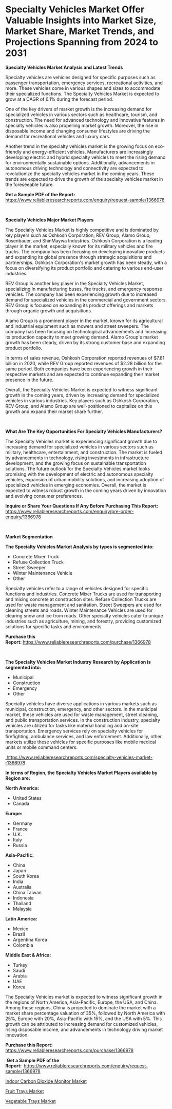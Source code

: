 <p><h1>Specialty Vehicles Market Offer Valuable Insights into Market Size, Market Share, Market Trends, and Projections Spanning from 2024 to 2031</h1></p><p><strong>Specialty Vehicles Market Analysis and Latest Trends</strong></p>
<p><p>Specialty vehicles are vehicles designed for specific purposes such as passenger transportation, emergency services, recreational activities, and more. These vehicles come in various shapes and sizes to accommodate their specialized functions. The Specialty Vehicles Market is expected to grow at a CAGR of 6.1% during the forecast period.</p><p>One of the key drivers of market growth is the increasing demand for specialized vehicles in various sectors such as healthcare, tourism, and construction. The need for advanced technology and innovative features in specialty vehicles is also propelling market growth. Moreover, the rise in disposable income and changing consumer lifestyles are driving the demand for recreational vehicles and luxury cars.</p><p>Another trend in the specialty vehicles market is the growing focus on eco-friendly and energy-efficient vehicles. Manufacturers are increasingly developing electric and hybrid specialty vehicles to meet the rising demand for environmentally sustainable options. Additionally, advancements in autonomous driving technology and connectivity are expected to revolutionize the specialty vehicles market in the coming years. These trends are expected to drive the growth of the specialty vehicles market in the foreseeable future.</p></p>
<p><strong>Get a Sample PDF of the Report:&nbsp;</strong> <a href="https://www.reliableresearchreports.com/enquiry/request-sample/1366978">https://www.reliableresearchreports.com/enquiry/request-sample/1366978</a></p>
<p>&nbsp;</p>
<p><strong>Specialty Vehicles Major Market Players</strong></p>
<p><p>The Specialty Vehicles Market is highly competitive and is dominated by key players such as Oshkosh Corporation, REV Group, Alamo Group, Rosenbauer, and ShinMaywa Industries. Oshkosh Corporation is a leading player in the market, especially known for its military vehicles and fire trucks. The company has been focusing on developing innovative products and expanding its global presence through strategic acquisitions and partnerships. Oshkosh Corporation's market growth has been steady, with a focus on diversifying its product portfolio and catering to various end-user industries.</p><p>REV Group is another key player in the Specialty Vehicles Market, specializing in manufacturing buses, fire trucks, and emergency response vehicles. The company has been experiencing growth due to increased demand for specialized vehicles in the commercial and government sectors. REV Group is focused on expanding its product offerings and markets through organic growth and acquisitions.</p><p>Alamo Group is a prominent player in the market, known for its agricultural and industrial equipment such as mowers and street sweepers. The company has been focusing on technological advancements and increasing its production capacity to meet growing demand. Alamo Group's market growth has been steady, driven by its strong customer base and expanding product portfolio.</p><p>In terms of sales revenue, Oshkosh Corporation reported revenues of $7.81 billion in 2020, while REV Group reported revenues of $2.28 billion for the same period. Both companies have been experiencing growth in their respective markets and are expected to continue expanding their market presence in the future.</p><p>Overall, the Specialty Vehicles Market is expected to witness significant growth in the coming years, driven by increasing demand for specialized vehicles in various industries. Key players such as Oshkosh Corporation, REV Group, and Alamo Group are well-positioned to capitalize on this growth and expand their market share further.</p></p>
<p>&nbsp;</p>
<p><strong>What Are The Key Opportunities For Specialty Vehicles Manufacturers?</strong></p>
<p><p>The Specialty Vehicles market is experiencing significant growth due to increasing demand for specialized vehicles in various sectors such as military, healthcare, entertainment, and construction. The market is fueled by advancements in technology, rising investments in infrastructure development, and the growing focus on sustainable transportation solutions. The future outlook for the Specialty Vehicles market looks promising with the development of electric and autonomous specialty vehicles, expansion of urban mobility solutions, and increasing adoption of specialized vehicles in emerging economies. Overall, the market is expected to witness robust growth in the coming years driven by innovation and evolving consumer preferences.</p></p>
<p><strong>Inquire or Share Your Questions If Any Before Purchasing This Report:</strong> <a href="https://www.reliableresearchreports.com/enquiry/pre-order-enquiry/1366978">https://www.reliableresearchreports.com/enquiry/pre-order-enquiry/1366978</a></p>
<p>&nbsp;</p>
<p><strong>Market Segmentation</strong></p>
<p><strong>The Specialty Vehicles Market Analysis by types is segmented into:</strong></p>
<p><ul><li>Concrete Mixer Truck</li><li>Refuse Collection Truck</li><li>Street Sweeper</li><li>Winter Maintenance Vehicle</li><li>Other</li></ul></p>
<p><p>Specialty vehicles refer to a range of vehicles designed for specific functions and industries. Concrete Mixer Trucks are used for transporting and mixing concrete at construction sites. Refuse Collection Trucks are used for waste management and sanitation. Street Sweepers are used for cleaning streets and roads. Winter Maintenance Vehicles are used for clearing snow and ice from roads. Other specialty vehicles cater to unique industries such as agriculture, mining, and forestry, providing customized solutions for specific tasks and environments.</p></p>
<p><strong>Purchase this Report:&nbsp;</strong><a href="https://www.reliableresearchreports.com/purchase/1366978">https://www.reliableresearchreports.com/purchase/1366978</a></p>
<p>&nbsp;</p>
<p><strong>The Specialty Vehicles Market Industry Research by Application is segmented into:</strong></p>
<p><ul><li>Municipal</li><li>Construction</li><li>Emergency</li><li>Other</li></ul></p>
<p><p>Specialty vehicles have diverse applications in various markets such as municipal, construction, emergency, and other sectors. In the municipal market, these vehicles are used for waste management, street cleaning, and public transportation services. In the construction industry, specialty vehicles are utilized for tasks like material handling and on-site transportation. Emergency services rely on specialty vehicles for firefighting, ambulance services, and law enforcement. Additionally, other markets utilize these vehicles for specific purposes like mobile medical units or mobile command centers.</p></p>
<p><a href="https://www.reliableresearchreports.com/specialty-vehicles-market-r1366978">&nbsp;https://www.reliableresearchreports.com/specialty-vehicles-market-r1366978</a></p>
<p><strong>In terms of Region, the Specialty Vehicles Market Players available by Region are:</strong></p>
<p>
    <p> <strong> North America: </strong>
        <ul>
            <li>United States</li>
            <li>Canada</li>
        </ul>
        </p> 
    <p> <strong> Europe: </strong>
        <ul>
            <li>Germany</li>
            <li>France</li>
            <li>U.K.</li>
            <li>Italy</li>
            <li>Russia</li>
        </ul>
        </p> 
    <p> <strong> Asia-Pacific: </strong>
        <ul>
            <li>China</li>
            <li>Japan</li>
            <li>South Korea</li>
            <li>India</li>
            <li>Australia</li>
            <li>China Taiwan</li>
            <li>Indonesia</li>
            <li>Thailand</li>
            <li>Malaysia</li>
        </ul>
        </p> 
    <p> <strong> Latin America: </strong>
        <ul>
            <li>Mexico</li>
            <li>Brazil</li>
            <li>Argentina Korea</li>
            <li>Colombia</li>
        </ul>
        </p> 
    <p> <strong> Middle East & Africa: </strong>
        <ul>
            <li>Turkey</li>
            <li>Saudi</li>
            <li>Arabia</li>
            <li>UAE</li>
            <li>Korea</li>
        </ul>
    </p>
    </p>
<p><p>The Specialty Vehicles market is expected to witness significant growth in the regions of North America, Asia-Pacific, Europe, the USA, and China. Among these regions, China is projected to dominate the market with a market share percentage valuation of 35%, followed by North America with 25%, Europe with 20%, Asia-Pacific with 15%, and the USA with 5%. This growth can be attributed to increasing demand for customized vehicles, rising disposable income, and advancements in technology driving market innovation.</p></p>
<p><strong>Purchase this Report: </strong><a href="https://www.reliableresearchreports.com/purchase/1366978">https://www.reliableresearchreports.com/purchase/1366978</a></p>
<p>&nbsp;<strong>Get a Sample PDF of the Report:&nbsp;&nbsp;</strong><a href="https://www.reliableresearchreports.com/enquiry/request-sample/1366978">https://www.reliableresearchreports.com/enquiry/request-sample/1366978</a></p>
<p><strong></strong></p>
<p><p><a href="https://issuu.com/reportprime-2/docs/indoor-carbon-dioxide-monitor-market-size-2030.ppt">Indoor Carbon Dioxide Monitor Market</a></p><p><a href="https://github.com/lubmix/Market-Research-Report-List-3/blob/main/fruit-trays-market.md">Fruit Trays Market</a></p><p><a href="https://github.com/Hazelklievgspy6vdcsmu106w/Market-Research-Report-List-3/blob/main/vegetable-trays-market.md">Vegetable Trays Market</a></p></p>